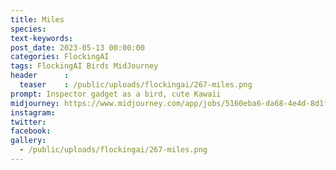 ```yaml
---
title: Miles
species: 
text-keywords: 
post_date: 2023-05-13 00:00:00
categories: FlockingAI
tags: FlockingAI Birds MidJourney 
header      :
  teaser    : /public/uploads/flockingai/267-miles.png
prompt: Inspector gadget as a bird, cute Kawaii
midjourney: https://www.midjourney.com/app/jobs/5160eba6-da68-4e4d-8d1f-f48d86a2b432
instagram: 
twitter: 
facebook: 
gallery: 
  - /public/uploads/flockingai/267-miles.png
---
```


